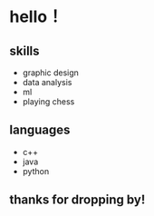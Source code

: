 # hello！
  
## skills
  - graphic design
  - data analysis
  - ml
  - playing chess

## languages
  - c++
  - java
  - python
  
## thanks for dropping by!
